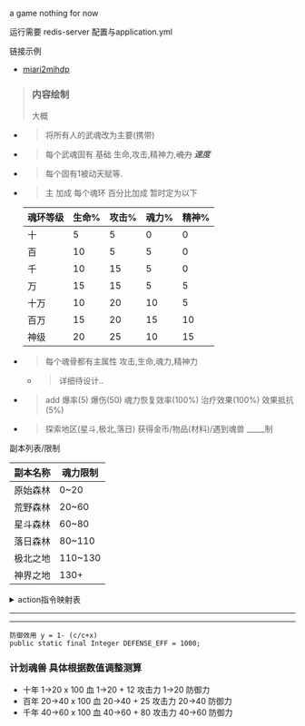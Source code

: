 a game nothing for now

运行需要 redis-server 配置与application.yml

链接示例 
- [miari2mihdp](https://github.com/gdpl2112/miari2mihdp)

> ### 内容绘制
> 大概

- > 将所有人的武魂改为主要(携带)
- > 每个武魂固有 基础 生命,攻击,精神力,~~魂力~~  **_速度_**
- > 每个固有1被动天赋等.
- > 主 加成 每个魂环 百分比加成 暂时定为以下

  | 魂环等级| 生命%| 攻击%| 魂力%| 精神%|
  |:-------|------|------|-----|------|
  | 十     | 5    | 5    | 0   |  0   |
  | 百     | 10   | 5    | 5   |  0   |
  | 千     | 10   | 15   | 5   |  0   |
  | 万     | 15   | 15   | 5   |  5   |
  | 十万   | 10   | 20   | 10  |  5   |
  | 百万   | 15   | 20   | 15  |  10  |
  | 神级   | 20   | 25   | 10  |  15  |


- > 每个魂骨都有主属性 攻击,生命,魂力,精神力
    - > 详细待设计..
- > add 爆率(5) 爆伤(50) 魂力恢复效率(100%) 治疗效果(100%) 效果抵抗(5%)
- > 探索地区(星斗,极北,落日) 获得金币/物品(材料)/遇到魂兽 _____制

副本列表/限制

| 副本名称 | 魂力限制   |
  |:-----|--------|
| 原始森林 | 0~20   | 
| 荒野森林 | 20~60  | 
| 星斗森林 | 60~80  | 
| 落日森林 | 80~110 | 
| 极北之地 | 110~130 | 
| 神界之地 | 130+   | 


<details>
<summary>action指令映射表</summary>

| action | 指令1  | 指令2 | 指令3 
|:-------|------|-----|-----|
| shop | 商城   |商店 |商场  |
| test | 测试   |
| list-command | 指令列表 |
| use | 使用   |
| buy | 买    |购买  |
| sign | 打卡   |签到  |
| show_character | 查看   |
| bag | 我的背包 |背包  |
| get0 | 取积分  |
| update-log | 更新日志 |
| handoff | 切换   |
| trans0 | 积分转让 |转让积分  |
| characters | 魂角列表 |
| xl | 修炼   |
| reg | 注册   |
| put0 | 存积分  |
| greenhorn | 领取魂角 |
| exchange | 兑换   |
| exchange-list | 兑换列表 |
| work0 | 干活   |上班 |打工  |
| rob0 | 抢劫   |打劫  |
| info | 个人信息 |当前信息 |信息  |

</details>

<hr>
<hr>

    防御效用 y = 1- (c/c+x)
    public static final Integer DEFENSE_EFF = 1000;

### 计划魂兽 具体根据数值调整测算

- 十年 1->20 x 100 血 1->20 + 12 攻击力 1->20 防御力
- 百年 20->40 x 100 血 20->40 + 25 攻击力 20->40 防御力
- 千年 40->60 x 100 血 40->60 + 80 攻击力 40->60 防御力